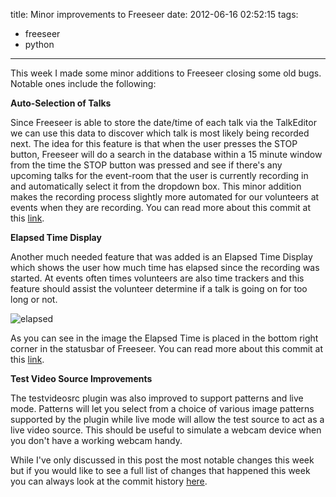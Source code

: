 title: Minor improvements to Freeseer
date: 2012-06-16 02:52:15
tags:
- freeseer
- python
---
This week I made some minor additions to Freeseer closing some old bugs. Notable ones include the following:

**Auto-Selection of Talks**

Since Freeseer is able to store the date/time of each talk via the TalkEditor we can use this data to discover which talk is most likely being recorded next. The idea for this feature is that when the user presses the STOP button, Freeseer will do a search in the database within a 15 minute window from the time the STOP button was pressed and see if there's any upcoming talks for the event-room that the user is currently recording in and automatically select it from the dropdown box. This minor addition makes the recording process slightly more automated for our volunteers at events when they are recording. You can read more about this commit at this <a href="http://github.com/Freeseer/freeseer/commit/06d14c57645917da963c924cd23c66717583ef2d">link</a>.

**Elapsed Time Display**

Another much needed feature that was added is an Elapsed Time Display which shows the user how much time has elapsed since the recording was started. At events often times volunteers are also time trackers and this feature should assist the volunteer determine if a talk is going on for too long or not.

![elapsed](elapsed.png)

As you can see in the image the Elapsed Time is placed in the bottom right corner in the statusbar of Freeseer. You can read more about this commit at this [link](http://github.com/Freeseer/freeseer/commit/fe8523de1a69ed794b36203b21f0b9f2c2355e5f).

**Test Video Source Improvements**

The testvideosrc plugin was also improved to support patterns and live mode. Patterns will let you select from a choice of various image patterns supported by the plugin while live mode will allow the test source to act as a live video source. This should be useful to simulate a webcam device when you don't have a working webcam handy.

While I've only discussed in this post the most notable changes this week but if you would like to see a full list of changes that happened this week you can always look at the commit history [here](https://github.com/Freeseer/freeseer/commits/experimental).
